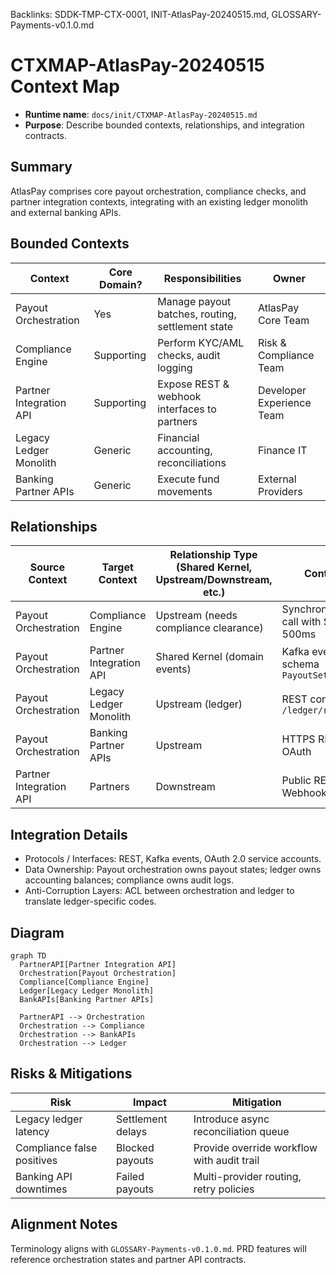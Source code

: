 Backlinks: SDDK-TMP-CTX-0001, INIT-AtlasPay-20240515.md, GLOSSARY-Payments-v0.1.0.md

# CTXMAP-AtlasPay-20240515 Context Map

- **Runtime name**: `docs/init/CTXMAP-AtlasPay-20240515.md`
- **Purpose**: Describe bounded contexts, relationships, and integration contracts.

## Summary
AtlasPay comprises core payout orchestration, compliance checks, and partner integration contexts, integrating with an existing ledger monolith and external banking APIs.

## Bounded Contexts
| Context | Core Domain? | Responsibilities | Owner |
| --- | --- | --- | --- |
| Payout Orchestration | Yes | Manage payout batches, routing, settlement state | AtlasPay Core Team |
| Compliance Engine | Supporting | Perform KYC/AML checks, audit logging | Risk & Compliance Team |
| Partner Integration API | Supporting | Expose REST & webhook interfaces to partners | Developer Experience Team |
| Legacy Ledger Monolith | Generic | Financial accounting, reconciliations | Finance IT |
| Banking Partner APIs | Generic | Execute fund movements | External Providers |

## Relationships
| Source Context | Target Context | Relationship Type (Shared Kernel, Upstream/Downstream, etc.) | Contract |
| --- | --- | --- | --- |
| Payout Orchestration | Compliance Engine | Upstream (needs compliance clearance) | Synchronous API call with SLA 500ms |
| Payout Orchestration | Partner Integration API | Shared Kernel (domain events) | Kafka event schema `PayoutSettled` |
| Payout Orchestration | Legacy Ledger Monolith | Upstream (ledger) | REST contract `/ledger/reconcile` |
| Payout Orchestration | Banking Partner APIs | Upstream | HTTPS REST + OAuth |
| Partner Integration API | Partners | Downstream | Public REST + Webhooks |

## Integration Details
- Protocols / Interfaces: REST, Kafka events, OAuth 2.0 service accounts.
- Data Ownership: Payout orchestration owns payout states; ledger owns accounting balances; compliance owns audit logs.
- Anti-Corruption Layers: ACL between orchestration and ledger to translate ledger-specific codes.

## Diagram
```mermaid
graph TD
  PartnerAPI[Partner Integration API]
  Orchestration[Payout Orchestration]
  Compliance[Compliance Engine]
  Ledger[Legacy Ledger Monolith]
  BankAPIs[Banking Partner APIs]

  PartnerAPI --> Orchestration
  Orchestration --> Compliance
  Orchestration --> BankAPIs
  Orchestration --> Ledger
```

## Risks & Mitigations
| Risk | Impact | Mitigation |
| --- | --- | --- |
| Legacy ledger latency | Settlement delays | Introduce async reconciliation queue |
| Compliance false positives | Blocked payouts | Provide override workflow with audit trail |
| Banking API downtimes | Failed payouts | Multi-provider routing, retry policies |

## Alignment Notes
Terminology aligns with `GLOSSARY-Payments-v0.1.0.md`. PRD features will reference orchestration states and partner API contracts.
